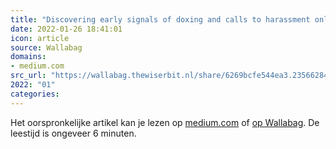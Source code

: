 ```yaml
---
title: "Discovering early signals of doxing and calls to harassment online"
date: 2022-01-26 18:41:01
icon: article
source: Wallabag
domains:
- medium.com
src_url: "https://wallabag.thewiserbit.nl/share/6269bcfe544ea3.23566284"
2022: "01"
categories:
---
```

Het oorspronkelijke artikel kan je lezen op [medium.com](https://medium.com/jigsaw/discovering-early-signals-of-doxing-and-calls-to-harassment-online-94d37f451363) of [op Wallabag](https://wallabag.thewiserbit.nl/share/6269bcfe544ea3.23566284). De leestijd is ongeveer 6 minuten.